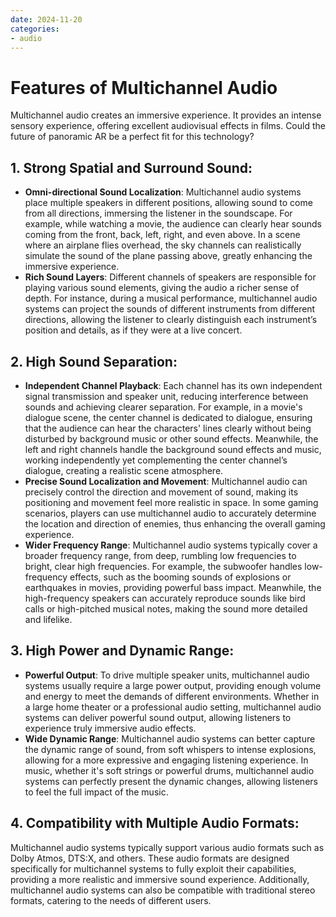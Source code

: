 ```yaml
---
date: 2024-11-20
categories:
- audio
---
```


# Features of Multichannel Audio

Multichannel audio creates an immersive experience. It provides an intense sensory experience, offering excellent audiovisual effects in films. Could the future of panoramic AR be a perfect fit for this technology?

<!-- more -->

## 1. Strong Spatial and Surround Sound:
* **Omni-directional Sound Localization**: Multichannel audio systems place multiple speakers in different positions, allowing sound to come from all directions, immersing the listener in the soundscape. For example, while watching a movie, the audience can clearly hear sounds coming from the front, back, left, right, and even above. In a scene where an airplane flies overhead, the sky channels can realistically simulate the sound of the plane passing above, greatly enhancing the immersive experience.
* **Rich Sound Layers**: Different channels of speakers are responsible for playing various sound elements, giving the audio a richer sense of depth. For instance, during a musical performance, multichannel audio systems can project the sounds of different instruments from different directions, allowing the listener to clearly distinguish each instrument’s position and details, as if they were at a live concert.

## 2. High Sound Separation:
* **Independent Channel Playback**: Each channel has its own independent signal transmission and speaker unit, reducing interference between sounds and achieving clearer separation. For example, in a movie's dialogue scene, the center channel is dedicated to dialogue, ensuring that the audience can hear the characters' lines clearly without being disturbed by background music or other sound effects. Meanwhile, the left and right channels handle the background sound effects and music, working independently yet complementing the center channel’s dialogue, creating a realistic scene atmosphere.
* **Precise Sound Localization and Movement**: Multichannel audio can precisely control the direction and movement of sound, making its positioning and movement feel more realistic in space. In some gaming scenarios, players can use multichannel audio to accurately determine the location and direction of enemies, thus enhancing the overall gaming experience.
* **Wider Frequency Range**: Multichannel audio systems typically cover a broader frequency range, from deep, rumbling low frequencies to bright, clear high frequencies. For example, the subwoofer handles low-frequency effects, such as the booming sounds of explosions or earthquakes in movies, providing powerful bass impact. Meanwhile, the high-frequency speakers can accurately reproduce sounds like bird calls or high-pitched musical notes, making the sound more detailed and lifelike.

## 3. High Power and Dynamic Range:
* **Powerful Output**: To drive multiple speaker units, multichannel audio systems usually require a large power output, providing enough volume and energy to meet the demands of different environments. Whether in a large home theater or a professional audio setting, multichannel audio systems can deliver powerful sound output, allowing listeners to experience truly immersive audio effects.
* **Wide Dynamic Range**: Multichannel audio systems can better capture the dynamic range of sound, from soft whispers to intense explosions, allowing for a more expressive and engaging listening experience. In music, whether it's soft strings or powerful drums, multichannel audio systems can perfectly present the dynamic changes, allowing listeners to feel the full impact of the music.

## 4. Compatibility with Multiple Audio Formats:
Multichannel audio systems typically support various audio formats such as Dolby Atmos, DTS:X, and others. These audio formats are designed specifically for multichannel systems to fully exploit their capabilities, providing a more realistic and immersive sound experience. Additionally, multichannel audio systems can also be compatible with traditional stereo formats, catering to the needs of different users.
